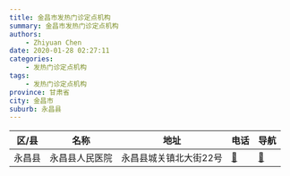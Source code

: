 ```yaml
---
title: 金昌市发热门诊定点机构
summary: 金昌市发热门诊定点机构
authors: 
    - Zhiyuan Chen
date: 2020-01-28 02:27:11
categories: 
    - 发热门诊定点机构
tags: 
    - 发热门诊定点机构
province: 甘肃省
city: 金昌市
suburb: 永昌县
---
```


|  区/县  |  名称  |  地址  |  电话  |  导航  |
|------|-------|------|------|------|
|  永昌县  |  永昌县人民医院  |  永昌县城关镇北大街22号  |  [🧭](https://ditu.amap.com/search?query=永昌县人民医院)  |  [🧭](https://ditu.amap.com/search?query=永昌县人民医院)  

